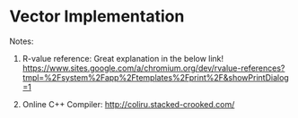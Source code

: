 # Vector Implementation

Notes: 
1. R-value reference: Great explanation in the below link!
https://www.sites.google.com/a/chromium.org/dev/rvalue-references?tmpl=%2Fsystem%2Fapp%2Ftemplates%2Fprint%2F&showPrintDialog=1

2. Online C++ Compiler:
http://coliru.stacked-crooked.com/

